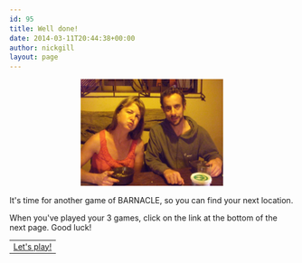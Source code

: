 ```yaml
---
id: 95
title: Well done!
date: 2014-03-11T20:44:38+00:00
author: nickgill
layout: page
---
```


<p align="center">
<img src="../sb9.jpg" width="50%" alt="legend" />
</p>
<p>
It's time for another game of BARNACLE, so you can find your next location.
</p>
<p>
When you've played your 3 games, click on the link at the bottom of the next page. Good luck!
</p>
<table width="100%" cellspacing="20">
  <tr><td align="center"><a href = "p10.html">Let's play!</a></td></tr>
</table>
